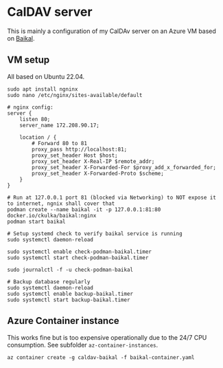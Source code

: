 # CalDAV server

This is mainly a configuration of my CalDAv server on an Azure VM based on [Baikal](https://sabre.io/baikal/).

## VM setup

All based on Ubuntu 22.04.
    
    sudo apt install ngninx
    sudo nano /etc/nginx/sites-available/default

    # nginx config:
    server {
        listen 80;
        server_name 172.208.90.17;

        location / {
            # Forward 80 to 81
            proxy_pass http://localhost:81;
            proxy_set_header Host $host;
            proxy_set_header X-Real-IP $remote_addr;
            proxy_set_header X-Forwarded-For $proxy_add_x_forwarded_for;
            proxy_set_header X-Forwarded-Proto $scheme;
        }
    }

    # Run at 127.0.0.1 port 81 (blocked via Networking) to NOT expose it to internet, ngnix shall cover that
    podman create --name baikal -it -p 127.0.0.1:81:80 docker.io/ckulka/baikal:nginx
    podman start baikal

    # Setup systemd check to verify baikal service is running
    sudo systemctl daemon-reload

    sudo systemctl enable check-podman-baikal.timer
    sudo systemctl start check-podman-baikal.timer

    sudo journalctl -f -u check-podman-baikal

    # Backup database regularly
    sudo systemctl daemon-reload
    sudo systemctl enable backup-baikal.timer
    sudo systemctl start backup-baikal.timer

## Azure Container instance

This works fine but is too expensive operationally due to the 24/7 CPU consumption. See subfolder `az-container-instances`.

    az container create -g caldav-baikal -f baikal-container.yaml